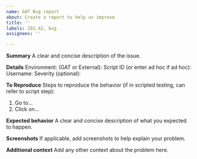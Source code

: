 ```yaml
---
name: GAT Bug report
about: Create a report to help us improve
title: ''
labels: 283.42, bug
assignees: ''

---
```


**Summary**
A clear and concise description of the issue.

**Details**
Environment: (GAT or External): 
Script ID (or enter ad hoc if ad hoc):
Username: 
Severity (optional):

**To Reproduce**
Steps to reproduce the behavior (if in scripted testing, can refer to script step):
1. Go to… 
2. Click on… 

**Expected behavior**
A clear and concise description of what you expected to happen.

**Screenshots**
If applicable, add screenshots to help explain your problem.

**Additional context**
Add any other context about the problem here.
